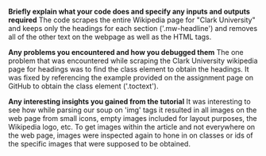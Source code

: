 **Briefly explain what your code does and specify any inputs and outputs required**
The code scrapes the entire Wikipedia page for "Clark University" and keeps only the headings for each section ('.mw-headline') and removes all of the other text on the webpage as well as the HTML tags.


**Any problems you encountered and how you debugged them**
The one problem that was encountered while scraping the Clark University wikipedia page for headings was to find the class element to obtain the headings. It was fixed by referencing the example provided on the assignment page on GitHub to obtain the class element ('.toctext').


**Any interesting insights you gained from the tutorial**
It was interesting to see how while parsing our soup on 'img' tags it resulted in all images on the web page from small icons, empty images included for layout purposes, the Wikipedia logo, etc. To get images within the article and not everywhere on the web page, images were inspected again to hone in on classes or ids of the specific images that were supposed to be obtained.
